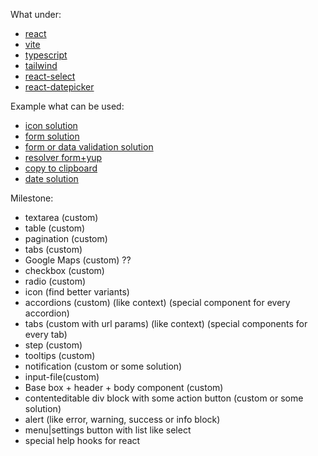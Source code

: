What under:

- [react](https://www.npmjs.com/package/react)
- [vite](https://www.npmjs.com/package/vite)
- [typescript](https://www.npmjs.com/package/typescript)
- [tailwind](https://www.npmjs.com/package/tailwindcss)
- [react-select](https://www.npmjs.com/package/react-select)
- [react-datepicker](https://www.npmjs.com/package/react-datepicker)

Example what can be used:

- [icon solution](https://reactsvgicons.com/)
- [form solution](https://www.npmjs.com/package/react-hook-form)
- [form or data validation solution](https://www.npmjs.com/package/yup)
- [resolver form+yup](https://www.npmjs.com/package/@hookform/resolvers)
- [copy to clipboard](https://www.npmjs.com/package/copy-to-clipboard)
- [date solution](https://www.npmjs.com/package/date-fns)

Milestone:

- textarea (custom)
- table (custom)
- pagination (custom)
- tabs (custom)
- Google Maps (custom) ??
- checkbox (custom)
- radio (custom)
- icon (find better variants)
- accordions (custom) (like context) (special component for every accordion)
- tabs (custom with url params) (like context) (special components for every tab)
- step (custom)
- tooltips (custom)
- notification (custom or some solution)
- input-file(custom)
- Base box + header + body component (custom)
- contenteditable div block with some action button (custom or some solution)
- alert (like error, warning, success or info block)
- menu|settings button with list like select
- special help hooks for react